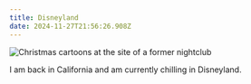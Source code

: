 ```yaml
---
title: Disneyland
date: 2024-11-27T21:56:26.908Z
---
```

![](/images/img_0489.jpeg "Christmas cartoons at the site of a former nightclub ")

I am back in California and am currently chilling in Disneyland.

